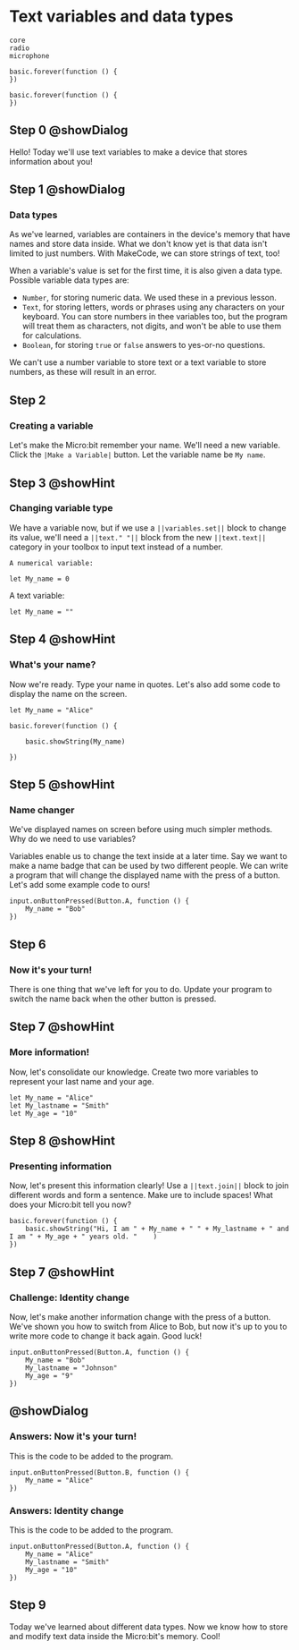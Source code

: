 # Text variables and data types

```package
core
radio
microphone
```

```template
basic.forever(function () {
})
```

```blocks
basic.forever(function () {
})
```

## Step 0 @showDialog
Hello! Today we'll use text variables to make a device that stores information about you!

## Step 1 @showDialog
### Data types

As we've learned, variables are containers in the device's memory that have names and store data inside. What we don't know yet is that data isn't limited to just numbers. With MakeCode, we can store strings of text, too!
  
When a variable's value is set for the first time, it is also given a data type. Possible variable data types are:
- `Number`, for storing numeric data. We used these in a previous lesson.
- `Text`, for storing letters, words or phrases using any characters on your keyboard. You can store numbers in thee variables too, but the program will treat them as characters, not digits, and won't be able to use them for calculations.
- `Boolean`, for storing `true` or `false` answers to yes-or-no questions.
  
We can't use a number variable to store text or a text variable to store numbers, as these will result in an error.
  
## Step 2
### Creating a variable
Let's make the Micro:bit remember your name. We'll need a new variable.
Click the `|Make a Variable|` button. Let the variable name be `My name`.

## Step 3 @showHint
### Changing variable type
We have a variable now, but if we use a ``||variables.set||`` block to change its value, we'll need a ``||text." "||`` block from the new ``||text.text||`` category in your toolbox to input text instead of a number.
```hint
A numerical variable:
```
```blocks
let My_name = 0
```
A text variable:
```blocks
let My_name = ""
```

## Step 4 @showHint
### What's your name?
Now we're ready. Type your name in quotes. Let's also add some code to display the name on the screen.
```blocks
let My_name = "Alice"
```
```blocks
basic.forever(function () {

    basic.showString(My_name)

})
```

## Step 5 @showHint
### Name changer
We've displayed names on screen before using much simpler methods. Why do we need to use variables? 
  
Variables enable us to change the text inside at a later time. Say we want to make a name badge that can be used by two different people. We can write a program that will change the displayed name with the press of a button. Let's add some example code to ours!
```blocks
input.onButtonPressed(Button.A, function () {
    My_name = "Bob"
})
```

## Step 6
### Now it's your turn!
There is one thing that we've left for you to do. Update your program to switch the name back when the other button is pressed.

## Step 7 @showHint
### More information!
Now, let's consolidate our knowledge. Create two more variables to represent your last name and your age.

```blocks
let My_name = "Alice"
let My_lastname = "Smith"
let My_age = "10"
```

## Step 8 @showHint
### Presenting information
Now, let's present this information clearly! Use a ``||text.join||`` block to join different words and form a sentence. Make ure to include spaces! What does your Micro:bit tell you now?
```blocks
basic.forever(function () {
    basic.showString("Hi, I am " + My_name + " " + My_lastname + " and I am " + My_age + " years old. "    )
})
```

## Step 7 @showHint
### Challenge: Identity change
Now, let's make another information change with the press of a button. We've shown you how to switch from Alice to Bob, but now it's up to you to write more code to change it back again. Good luck!
```blocks
input.onButtonPressed(Button.A, function () {
    My_name = "Bob"
    My_lastname = "Johnson"
    My_age = "9"
})
```
## @showDialog

### Answers: Now it's your turn!
This is the code to be added to the program.
```blocks
input.onButtonPressed(Button.B, function () {
    My_name = "Alice"
})
```
### Answers: Identity change
This is the code to be added to the program.
```blocks
input.onButtonPressed(Button.A, function () {
    My_name = "Alice"
    My_lastname = "Smith"
    My_age = "10"
})
```

## Step 9
Today we've learned about different data types. Now we know how to store and modify text data inside the Micro:bit's memory. Cool!
